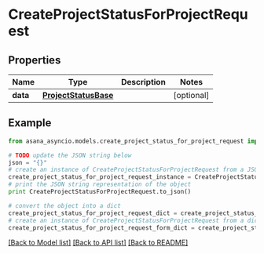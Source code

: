 # CreateProjectStatusForProjectRequest


## Properties

Name | Type | Description | Notes
------------ | ------------- | ------------- | -------------
**data** | [**ProjectStatusBase**](ProjectStatusBase.md) |  | [optional] 

## Example

```python
from asana_asyncio.models.create_project_status_for_project_request import CreateProjectStatusForProjectRequest

# TODO update the JSON string below
json = "{}"
# create an instance of CreateProjectStatusForProjectRequest from a JSON string
create_project_status_for_project_request_instance = CreateProjectStatusForProjectRequest.from_json(json)
# print the JSON string representation of the object
print CreateProjectStatusForProjectRequest.to_json()

# convert the object into a dict
create_project_status_for_project_request_dict = create_project_status_for_project_request_instance.to_dict()
# create an instance of CreateProjectStatusForProjectRequest from a dict
create_project_status_for_project_request_form_dict = create_project_status_for_project_request.from_dict(create_project_status_for_project_request_dict)
```
[[Back to Model list]](../README.md#documentation-for-models) [[Back to API list]](../README.md#documentation-for-api-endpoints) [[Back to README]](../README.md)


